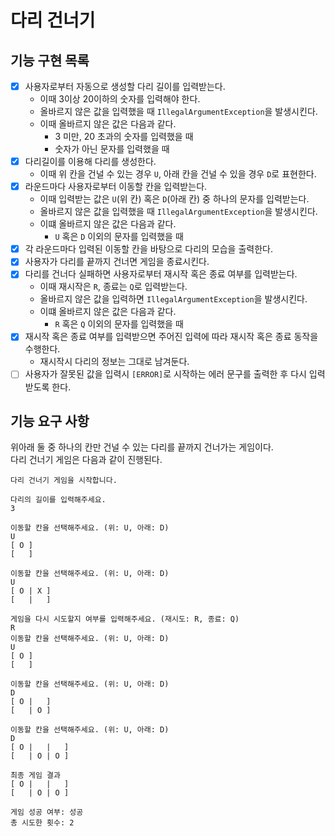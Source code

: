 # 다리 건너기

## 기능 구현 목록
-[x] 사용자로부터 자동으로 생성할 다리 길이를 입력받는다.
  - 이때 3이상 20이하의 숫자를 입력해야 한다.
  - 올바르지 않은 값을 입력했을 때 `IllegalArgumentException`을 발생시킨다.
  - 이때 올바르지 않은 값은 다음과 같다.
    - 3 미만, 20 초과의 숫자를 입력했을 때
    - 숫자가 아닌 문자를 입력했을 때
-[x] 다리길이를 이용해 다리를 생성한다.
  - 이때 위 칸을 건널 수 있는 경우 `U`, 아래 칸을 건널 수 있을 경우 `D`로 표현한다.
-[x] 라운드마다 사용자로부터 이동할 칸을 입력받는다.
  - 이때 입력받는 값은 `U`(위 칸) 혹은 `D`(아래 칸) 중 하나의 문자를 입력받는다.
  - 올바르지 않은 값을 입력했을 때 `IllegalArgumentException`을 발생시킨다.
  - 이떄 올바르지 않은 값은 다음과 같다.
    - `U` 혹은 `D` 이외의 문자를 입력했을 때
-[x] 각 라운드마다 입력된 이동할 칸을 바탕으로 다리의 모습을 출력한다.
-[x] 사용자가 다리를 끝까지 건너면 게임을 종료시킨다.
-[x] 다리를 건너다 실패하면 사용자로부터 재시작 혹은 종료 여부를 입력받는다.
  - 이때 재시작은 `R`, 종료는 `Q`로 입력받는다.
  - 올바르지 않은 값을 입력하면 `IllegalArgumentException`을 발생시킨다.
  - 이떄 올바르지 않은 값은 다음과 같다.
    - `R` 혹은 `Q` 이외의 문자를 입력했을 때
-[x] 재시작 혹은 종료 여부를 입력받으면 주어진 입력에 따라 재시작 혹은 종료 동작을 수행한다.
  - 재시작시 다리의 정보는 그대로 남겨둔다.
-[ ] 사용자가 잘못된 값을 입력시 `[ERROR]`로 시작하는 에러 문구를 출력한 후 다시 입력받도록 한다. 

## 기능 요구 사항
위아래 둘 중 하나의 칸만 건널 수 있는 다리를 끝까지 건너가는 게임이다.<br>
다리 건너기 게임은 다음과 같이 진행된다.

```
다리 건너기 게임을 시작합니다.

다리의 길이를 입력해주세요.
3

이동할 칸을 선택해주세요. (위: U, 아래: D)
U
[ O ]
[   ]

이동할 칸을 선택해주세요. (위: U, 아래: D)
U
[ O | X ]
[   |   ]

게임을 다시 시도할지 여부를 입력해주세요. (재시도: R, 종료: Q)
R
이동할 칸을 선택해주세요. (위: U, 아래: D)
U
[ O ]
[   ]

이동할 칸을 선택해주세요. (위: U, 아래: D)
D
[ O |   ]
[   | O ]

이동할 칸을 선택해주세요. (위: U, 아래: D)
D
[ O |   |   ]
[   | O | O ]

최종 게임 결과
[ O |   |   ]
[   | O | O ]

게임 성공 여부: 성공
총 시도한 횟수: 2
```